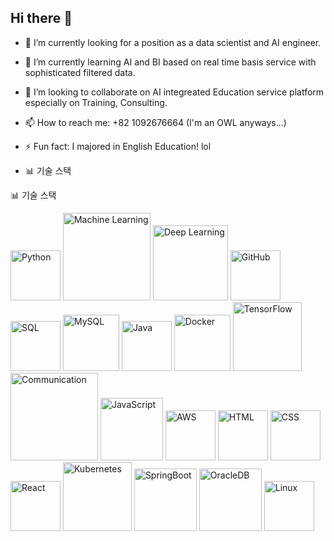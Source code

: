  ## Hi there 👋

- 🔭 I’m currently looking for a position as a data scientist and AI engineer.
- 🌱 I’m currently learning AI and BI based on real time basis service with sophisticated filtered data.
- 👯 I’m looking to collaborate on AI integreated Education service platform especially on Training, Consulting.
- 📫 How to reach me: +82 1092676664 (I'm an OWL anyways...)
- ⚡ Fun fact: I majored in English Education! lol

- 📊 기술 스택

📊 기술 스택

<img src="https://img.shields.io/badge/Python-3776AB?style=for-the-badge&logo=python&logoColor=white" alt="Python" width="80"> <img src="https://img.shields.io/badge/Machine_Learning-000?style=for-the-badge&logo=tensorflow&logoColor=white" alt="Machine Learning" width="140"> <img src="https://img.shields.io/badge/Deep_Learning-000?style=for-the-badge&logo=tensorflow&logoColor=white" alt="Deep Learning" width="120"> <img src="https://img.shields.io/badge/GitHub-181717?style=for-the-badge&logo=github&logoColor=white" alt="GitHub" width="80"> <img src="https://img.shields.io/badge/SQL-000?style=for-the-badge&logo=mysql&logoColor=4479A1" alt="SQL" width="80"> <img src="https://img.shields.io/badge/MySQL-005C84?style=for-the-badge&logo=mysql&logoColor=white" alt="MySQL" width="90"> <img src="https://img.shields.io/badge/Java-ED8B00?style=for-the-badge&logo=openjdk&logoColor=white" alt="Java" width="80"> <img src="https://img.shields.io/badge/Docker-2496ED?style=for-the-badge&logo=docker&logoColor=white" alt="Docker" width="90"> <img src="https://img.shields.io/badge/TensorFlow-FF6F00?style=for-the-badge&logo=tensorflow&logoColor=white" alt="TensorFlow" width="110"> <img src="https://img.shields.io/badge/Communication-000?style=for-the-badge&logo=communication&logoColor=white" alt="Communication" width="140"> <img src="https://img.shields.io/badge/JavaScript-F7DF1E?style=for-the-badge&logo=javascript&logoColor=black" alt="JavaScript" width="100"> <img src="https://img.shields.io/badge/AWS-232F3E?style=for-the-badge&logo=amazonaws&logoColor=white" alt="AWS" width="80"> <img src="https://img.shields.io/badge/HTML5-E34F26?style=for-the-badge&logo=html5&logoColor=white" alt="HTML" width="80"> <img src="https://img.shields.io/badge/CSS3-1572B6?style=for-the-badge&logo=css3&logoColor=white" alt="CSS" width="80"> <img src="https://img.shields.io/badge/React-61DAFB?style=for-the-badge&logo=react&logoColor=white" alt="React" width="80"> <img src="https://img.shields.io/badge/Kubernetes-326CE5?style=for-the-badge&logo=kubernetes&logoColor=white" alt="Kubernetes" width="110"> <img src="https://img.shields.io/badge/SpringBoot-6DB33F?style=for-the-badge&logo=spring&logoColor=white" alt="SpringBoot" width="100"> <img src="https://img.shields.io/badge/OracleDB-F80000?style=for-the-badge&logo=oracle&logoColor=white" alt="OracleDB" width="100"> <img src="https://img.shields.io/badge/Linux-FCC624?style=for-the-badge&logo=linux&logoColor=black" alt="Linux" width="80">

